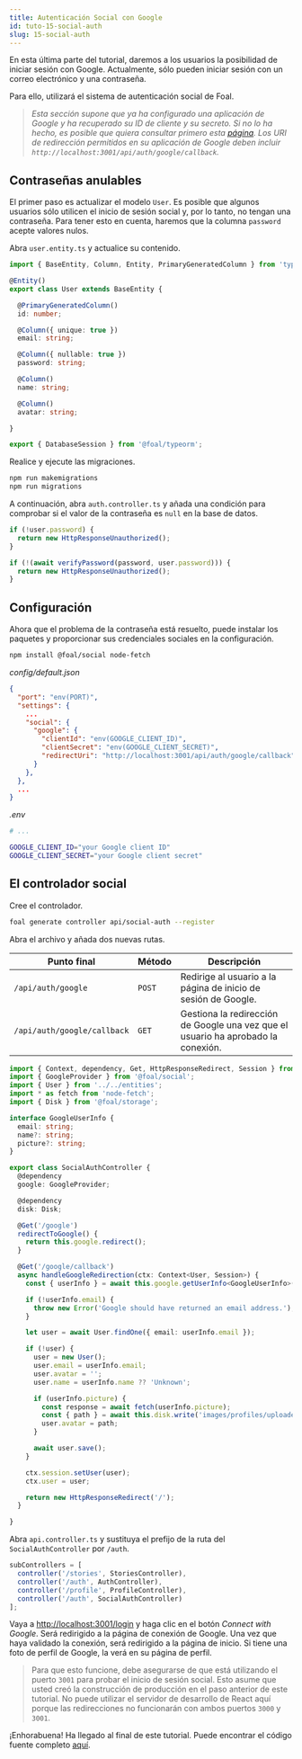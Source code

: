 ```yaml
---
title: Autenticación Social con Google
id: tuto-15-social-auth
slug: 15-social-auth
---
```


En esta última parte del tutorial, daremos a los usuarios la posibilidad de iniciar sesión con Google. Actualmente, sólo pueden iniciar sesión con un correo electrónico y una contraseña.

Para ello, utilizará el sistema de autenticación social de Foal.

> *Esta sección supone que ya ha configurado una aplicación de Google y ha recuperado su ID de cliente y su secreto. Si no lo ha hecho, es posible que quiera consultar primero esta [página](../../authentication-and-access-control/social-auth.md). Los URI de redirección permitidos en su aplicación de Google deben incluir `http://localhost:3001/api/auth/google/callback`.*


## Contraseñas anulables

El primer paso es actualizar el modelo `User`. Es posible que algunos usuarios sólo utilicen el inicio de sesión social y, por lo tanto, no tengan una contraseña. Para tener esto en cuenta, haremos que la columna `password` acepte valores nulos.

Abra `user.entity.ts` y actualice su contenido.

```typescript
import { BaseEntity, Column, Entity, PrimaryGeneratedColumn } from 'typeorm';

@Entity()
export class User extends BaseEntity {

  @PrimaryGeneratedColumn()
  id: number;

  @Column({ unique: true })
  email: string;

  @Column({ nullable: true })
  password: string;

  @Column()
  name: string;

  @Column()
  avatar: string;

}

export { DatabaseSession } from '@foal/typeorm';
```

Realice y ejecute las migraciones.

```bash
npm run makemigrations
npm run migrations
```

A continuación, abra `auth.controller.ts` y añada una condición para comprobar si el valor de la contraseña es `null` en la base de datos.

```typescript
if (!user.password) {
  return new HttpResponseUnauthorized();
}

if (!(await verifyPassword(password, user.password))) {
  return new HttpResponseUnauthorized();
}
```

## Configuración

Ahora que el problema de la contraseña está resuelto, puede instalar los paquetes y proporcionar sus credenciales sociales en la configuración.

```bash
npm install @foal/social node-fetch
```

*config/default.json*
```json
{
  "port": "env(PORT)",
  "settings": {
    ...
    "social": {
      "google": {
        "clientId": "env(GOOGLE_CLIENT_ID)",
        "clientSecret": "env(GOOGLE_CLIENT_SECRET)",
        "redirectUri": "http://localhost:3001/api/auth/google/callback"
      }
    },
  },
  ...
}
```

*.env*
```bash
# ...

GOOGLE_CLIENT_ID="your Google client ID"
GOOGLE_CLIENT_SECRET="your Google client secret"
```

## El controlador social

Cree el controlador.

```bash
foal generate controller api/social-auth --register
```

Abra el archivo y añada dos nuevas rutas.

| Punto final | Método | Descripción |
| --- | --- | --- |
| `/api/auth/google` | `POST` | Redirige al usuario a la página de inicio de sesión de Google.  |
| `/api/auth/google/callback` | `GET` | Gestiona la redirección de Google una vez que el usuario ha aprobado la conexión. |

```typescript
import { Context, dependency, Get, HttpResponseRedirect, Session } from '@foal/core';
import { GoogleProvider } from '@foal/social';
import { User } from '../../entities';
import * as fetch from 'node-fetch';
import { Disk } from '@foal/storage';

interface GoogleUserInfo {
  email: string;
  name?: string;
  picture?: string;
}

export class SocialAuthController {
  @dependency
  google: GoogleProvider;

  @dependency
  disk: Disk;

  @Get('/google')
  redirectToGoogle() {
    return this.google.redirect();
  }

  @Get('/google/callback')
  async handleGoogleRedirection(ctx: Context<User, Session>) {
    const { userInfo } = await this.google.getUserInfo<GoogleUserInfo>(ctx);

    if (!userInfo.email) {
      throw new Error('Google should have returned an email address.');
    }

    let user = await User.findOne({ email: userInfo.email });

    if (!user) {
      user = new User();
      user.email = userInfo.email;
      user.avatar = '';
      user.name = userInfo.name ?? 'Unknown';

      if (userInfo.picture) {
        const response = await fetch(userInfo.picture);
        const { path } = await this.disk.write('images/profiles/uploaded', response.body)
        user.avatar = path;
      }

      await user.save();
    }

    ctx.session.setUser(user);
    ctx.user = user;

    return new HttpResponseRedirect('/');
  }

}

```

Abra `api.controller.ts` y sustituya el prefijo de la ruta del `SocialAuthController` por `/auth`.

```typescript
subControllers = [
  controller('/stories', StoriesController),
  controller('/auth', AuthController),
  controller('/profile', ProfileController),
  controller('/auth', SocialAuthController)
];
```

Vaya a [http://localhost:3001/login](http://localhost:3001/login) y haga clic en el botón *Connect with Google*. Será redirigido a la página de conexión de Google. Una vez que haya validado la conexión, será redirigido a la página de inicio. Si tiene una foto de perfil de Google, la verá en su página de perfil.

> Para que esto funcione, debe asegurarse de que está utilizando el puerto `3001` para probar el inicio de sesión social. Esto asume que usted creó la construcción de producción en el paso anterior de este tutorial. No puede utilizar el servidor de desarrollo de React aquí porque las redirecciones no funcionarán con ambos puertos `3000` y `3001`. 

¡Enhorabuena! Ha llegado al final de este tutorial. Puede encontrar el código fuente completo [aquí](./assets/tutorial-foal-react.zip).
